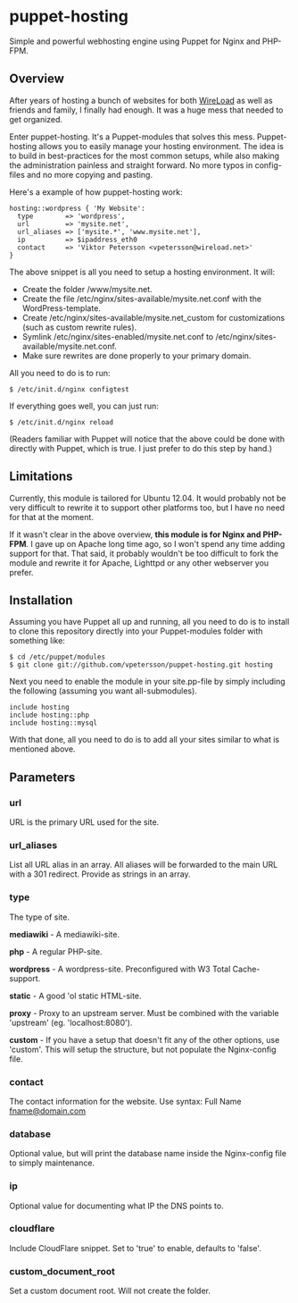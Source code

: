 # puppet-hosting
Simple and powerful webhosting engine using Puppet for Nginx and PHP-FPM.


## Overview

After years of hosting a bunch of websites for both [WireLoad](http://wireload.net) as well as friends and family, I finally had enough. It was a huge mess that needed to get organized.

Enter puppet-hosting. It's a Puppet-modules that solves this mess. Puppet-hosting allows you to easily manage your hosting environment. The idea is to build in best-practices for the most common setups, while also making the administration painless and straight forward. No more typos in config-files and no more copying and pasting.

Here's a example of how puppet-hosting work:

    hosting::wordpress { 'My Website':
      type        => 'wordpress',
      url         => 'mysite.net',
      url_aliases => ['mysite.*', 'www.mysite.net'],
      ip          => $ipaddress_eth0
      contact     => 'Viktor Petersson <vpetersson@wireload.net>'
    }

The above snippet is all you need to setup a hosting environment. It will:

 * Create the folder /www/mysite.net.
 * Create the file /etc/nginx/sites-available/mysite.net.conf with the WordPress-template.
 * Create /etc/nginx/sites-available/mysite.net_custom for customizations (such as custom rewrite rules).
 * Symlink  /etc/nginx/sites-enabled/mysite.net.conf to /etc/nginx/sites-available/mysite.net.conf.
 * Make sure rewrites are done properly to your primary domain.

All you need to do is to run:

    $ /etc/init.d/nginx configtest

If everything goes well, you can just run:

    $ /etc/init.d/nginx reload

(Readers familiar with Puppet will notice that the above could be done with directly with Puppet, which is true. I just prefer to do this step by hand.)

## Limitations

Currently, this module is tailored for Ubuntu 12.04. It would probably not be very difficult to rewrite it to support other platforms too, but I have no need for that at the moment.

If it wasn't clear in the above overview, **this module is for Nginx and PHP-FPM**. I gave up on Apache long time ago, so I won't spend any time adding support for that. That said, it probably wouldn't be too difficult to fork the module and rewrite it for Apache, Lighttpd or any other webserver you prefer.


## Installation

Assuming you have Puppet all up and running, all you need to do is to install to clone this repository directly into your Puppet-modules folder with something like:

    $ cd /etc/puppet/modules
    $ git clone git://github.com/vpetersson/puppet-hosting.git hosting

Next you need to enable the module in your site.pp-file by simply including the following (assuming you want all-submodules).

    include hosting
    include hosting::php
    include hosting::mysql

With that done, all you need to do is to add all your sites similar to what is mentioned above.

## Parameters

### url
URL is the primary URL used for the site.

### url_aliases
List all URL alias in an array. All aliases will be forwarded to the main URL with a 301 redirect. Provide as strings in an array.

### type
The type of site.

**mediawiki** - A mediawiki-site.

**php** - A regular PHP-site.


**wordpress** - A wordpress-site. Preconfigured with W3 Total Cache-support.

**static** - A good 'ol static HTML-site.

**proxy** - Proxy to an upstream server. Must be combined with  the variable 'upstream' (eg. 'localhost:8080').

**custom** - If you have a setup that doesn't fit any of the other options, use 'custom'. This will setup the structure, but not populate the Nginx-config file.

### contact
The contact information for the website. Use syntax: Full Name <fname@domain.com>

### database
Optional value, but will print the database name inside the Nginx-config file to simply maintenance.

### ip
Optional value for documenting what IP the DNS points to.

### cloudflare
Include CloudFlare snippet. Set to 'true' to enable, defaults to 'false'.

### custom_document_root
Set a custom document root. Will not create the folder.

